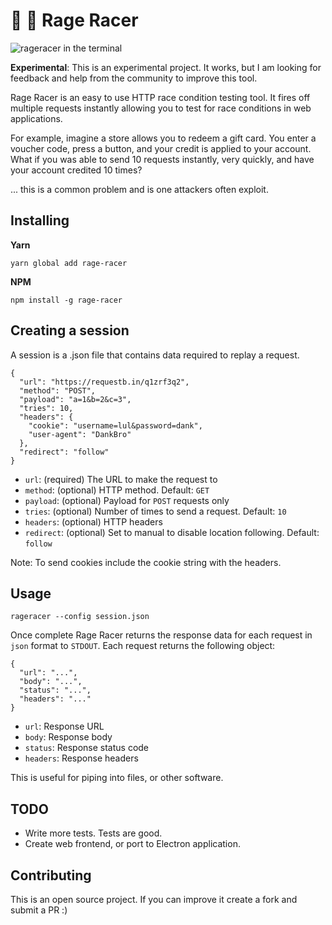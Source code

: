 # 🚗 🏁 Rage Racer

![rageracer in the terminal](https://i.imgur.com/jbZHkU6.png "rageracer in the terminal")

**Experimental**: This is an experimental project. It works, but I am looking for feedback and help from the community to improve this tool.

Rage Racer is an easy to use HTTP race condition testing tool. It fires off multiple requests instantly allowing you to test for race conditions in web applications.

For example, imagine a store allows you to redeem a gift card. You enter a voucher code, press a button, and your credit is applied to your account. What if you was able to send 10 requests instantly, very quickly, and have your account credited 10 times?

... this is a common problem and is one attackers often exploit.

## Installing

**Yarn**

    yarn global add rage-racer

**NPM**

    npm install -g rage-racer

## Creating a session

A session is a .json file that contains data required to replay a request.

    {
      "url": "https://requestb.in/q1zrf3q2",
      "method": "POST",
      "payload": "a=1&b=2&c=3",
      "tries": 10,
      "headers": {
        "cookie": "username=lul&password=dank",
        "user-agent": "DankBro"
      },
      "redirect": "follow"
    }

* `url`: (required) The URL to make the request to
* `method`: (optional) HTTP method. Default: `GET`
* `payload`: (optional) Payload for `POST` requests only
* `tries`: (optional) Number of times to send a request. Default: `10`
* `headers`: (optional) HTTP headers
* `redirect`: (optional) Set to manual to disable location following. Default: `follow`

Note: To send cookies include the cookie string with the headers.

## Usage

    rageracer --config session.json

Once complete Rage Racer returns the response data for each request in `json` format to `STDOUT`. Each request returns the following object:

    {
      "url": "...",
      "body": "...",
      "status": "...",
      "headers": "..."
    }

* `url`: Response URL
* `body`: Response body
* `status`: Response status code
* `headers`: Response headers

This is useful for piping into files, or other software.

## TODO

* Write more tests. Tests are good.
* Create web frontend, or port to Electron application.

## Contributing

This is an open source project. If you can improve it create a fork and submit a PR :)